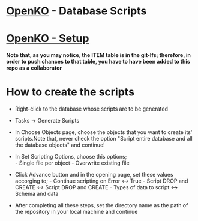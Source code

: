 # [OpenKO](https://github.com/srmeier/KnightOnline) - Database Scripts
# [OpenKO - Setup](http://codingbackwards.in/index.php?forums/general.19/)
**Note that, as you may notice, the ITEM table is in the git-lfs; therefore, in order to push chances to that table, you have to have been added to this repo as a collaborator**


# How to create the scripts

- Right-click to the database whose scripts are to be generated
- Tasks -> Generate Scripts
- In Choose Objects page, choose the objects that you want to create its' scripts.Note that, never check the option "Script entire database and all the database objects" and continue!
- In Set Scripting Options, choose this options;	
      - Single file per object
      - Overwrite existing file
- Click Advance button and in the opening page, set these values accorging to;
      - Continue scripting on Error <-> True
      - Script DROP and CREATE <-> Script DROP and CREATE
      - Types of data to script <-> Schema and data

- After completing all these steps, set the directory name as the path of the repository in your local machine and continue
